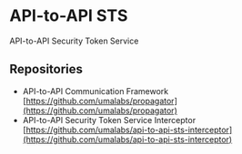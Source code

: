 # API-to-API STS

API-to-API Security Token Service

## Repositories

* API-to-API Communication Framework [https://github.com/umalabs/propagator](https://github.com/umalabs/propagator)  
* API-to-API Security Token Service Interceptor [https://github.com/umalabs/api-to-api-sts-interceptor](https://github.com/umalabs/api-to-api-sts-interceptor)
